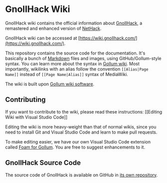 # GnollHack Wiki

GnollHack wiki contains the official information about [GnollHack](https://gnollhack.com/), a remastered and enhanced version of [NetHack](https://nethack.org).

GnollHack wiki can be accessed at [https://wiki.gnollhack.com/](https://wiki.gnollhack.com/).

This repository contains the source code for the documentation. It's basically a bunch of [Markdown](https://www.markdownguide.org/) files and images, using GitHub/Gollum-style syntax. You can learn more about the syntax in [Gollum wiki](https://github.com/gollum/gollum/wiki). Most importantly, wikilinks with an alias follow the convention `[[Alias|Page Name]]` instead of `[[Page Name|Alias]]` syntax of MediaWiki.

The wiki is built upon [Gollum wiki software](https://github.com/gollum/gollum).

## Contributing

If you want to contribute to the wiki, please read these instructions: [[Editing Wiki with Visual Studio Code]]

Editing the wiki is more heavy-weight than that of normal wikis, since you need to install Git and Visual Studio Code and learn to make pull requests.

To make editing easier, we have our own Visual Studio Code extension called [Foam for Gollum](https://marketplace.visualstudio.com/items?itemName=Hyvnmielenpelitry.foam-vscode-gollum). You are free to suggest enhancements to it.

## GnollHack Source Code

The source code of GnollHack is available on GitHub in [its own repository](https://github.com/hyvanmielenpelit/GnollHack).
